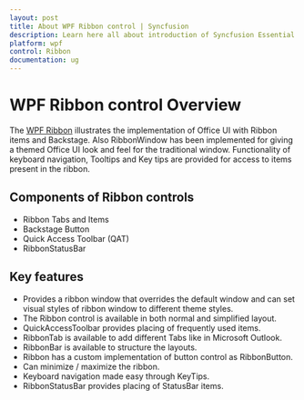 ```yaml
---
layout: post
title: About WPF Ribbon control | Syncfusion
description: Learn here all about introduction of Syncfusion Essential Studio WPF Ribbon control, its elements and more.
platform: wpf
control: Ribbon
documentation: ug
---
```

# WPF Ribbon control Overview

The [WPF Ribbon](https://www.syncfusion.com/wpf-controls/ribbon) illustrates the implementation of Office UI with Ribbon items and Backstage. Also RibbonWindow has been implemented for giving a themed Office UI look and feel for the traditional window. Functionality of keyboard navigation, Tooltips and Key tips are provided for access to items present in the ribbon. 



## Components of Ribbon controls

* Ribbon Tabs and Items
* Backstage Button
* Quick Access Toolbar (QAT)
* RibbonStatusBar


## Key features

* Provides a ribbon window that overrides the default window and can set visual styles of ribbon window to different theme styles.
* The Ribbon control is available in both normal and simplified layout.
* QuickAccessToolbar provides placing of frequently used items. 
* RibbonTab is available to add different Tabs like in Microsoft Outlook.
* RibbonBar is available to structure the layouts.
* Ribbon has a custom implementation of button control as RibbonButton.
* Can minimize / maximize the ribbon.
* Keyboard navigation made easy through KeyTips.
* RibbonStatusBar provides placing of StatusBar items. 

